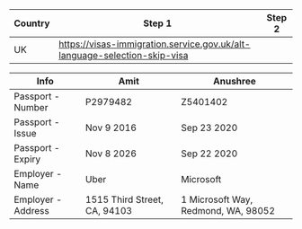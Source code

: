 |Country|Step 1|Step 2|
|-|-|-|
|UK|https://visas-immigration.service.gov.uk/alt-language-selection-skip-visa||


|Info|Amit|Anushree|
|-|-|-|
|Passport - Number|P2979482|Z5401402|
|Passport - Issue|Nov 9 2016|Sep 23 2020|
|Passport - Expiry|Nov 8 2026|Sep 22 2020|
|Employer - Name|Uber|Microsoft|
|Employer - Address|1515 Third Street, CA, 94103|1 Microsoft Way, Redmond, WA, 98052|
